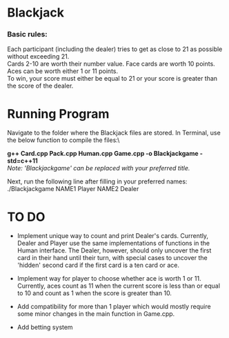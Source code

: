 # Blackjack
### Basic rules:
Each participant (including the dealer) tries to get as close to 21 as possible without exceeding 21. \
Cards 2-10 are worth their number value. Face cards are worth 10 points. Aces can be worth either 1 or 11 points. \
To win, your score must either be equal to 21 or your score is greater than the score of the dealer. 

# Running Program
Navigate to the folder where the Blackjack files are stored. In Terminal, use the below function to compile the files:\

**g++ Card.cpp Pack.cpp Human.cpp Game.cpp -o Blackjackgame -std=c++11** \
*Note: 'Blackjackgame' can be replaced with your preferred title.*

Next, run the following line after filling in your preferred names:\
./Blackjackgame NAME1 Player NAME2 Dealer 

# TO DO 
- Implement unique way to count and print Dealer's cards. Currently, Dealer and Player use the same implementations of functions in the Human interface. The Dealer, however, should only uncover the first card in their hand until their turn, with special cases to uncover the 'hidden' second card if the first card is a ten card or ace.

- Implement way for player to choose whether ace is worth 1 or 11. Currently, aces count as 11 when the current score is less than or equal to 10 and count as 1 when the score is greater than 10. 

- Add compatibility for more than 1 player which would mostly require some minor changes in the main function in Game.cpp. 

- Add betting system 
